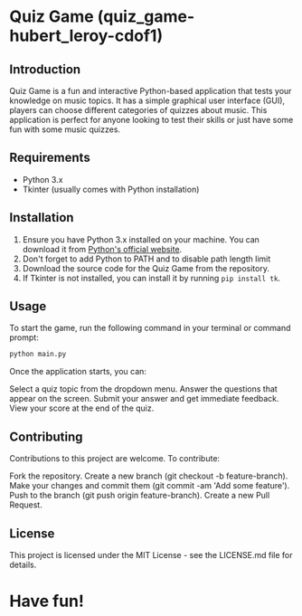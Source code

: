 # Quiz Game (quiz_game-hubert_leroy-cdof1)

## Introduction
Quiz Game is a fun and interactive Python-based application that tests your knowledge on music topics.
It has a simple graphical user interface (GUI), players can choose different categories of quizzes about music. 
This application is perfect for anyone looking to test their skills or just have some fun with some music quizzes.

## Requirements
- Python 3.x
- Tkinter (usually comes with Python installation)

## Installation
1. Ensure you have Python 3.x installed on your machine. You can download it from [Python's official website](https://www.python.org/downloads/).
2. Don't forget to add Python to PATH and to disable path length limit
3. Download the source code for the Quiz Game from the repository.
4. If Tkinter is not installed, you can install it by running `pip install tk`.

## Usage
To start the game, run the following command in your terminal or command prompt:

```bash
python main.py
```
Once the application starts, you can:

Select a quiz topic from the dropdown menu.
Answer the questions that appear on the screen.
Submit your answer and get immediate feedback.
View your score at the end of the quiz.

## Contributing
Contributions to this project are welcome. To contribute:

Fork the repository.
Create a new branch (git checkout -b feature-branch).
Make your changes and commit them (git commit -am 'Add some feature').
Push to the branch (git push origin feature-branch).
Create a new Pull Request.

## License
This project is licensed under the MIT License - see the LICENSE.md file for details.

# Have fun!
